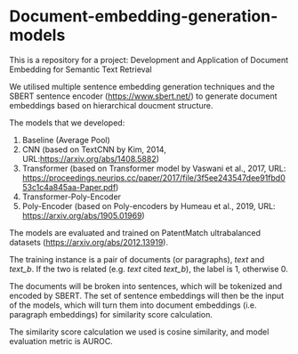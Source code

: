 # Document-embedding-generation-models

This is a repository for a project: Development and Application of Document Embedding for Semantic Text Retrieval

We utilised multiple sentence embedding generation techniques and the SBERT sentence encoder (https://www.sbert.net/) to generate document embeddings based on hierarchical doucment structure.

The models that we developed:
1. Baseline (Average Pool)
2. CNN (based on TextCNN by Kim, 2014, URL:https://arxiv.org/abs/1408.5882)
3. Transformer (based on Transformer model by Vaswani et al., 2017, URL: https://proceedings.neurips.cc/paper/2017/file/3f5ee243547dee91fbd053c1c4a845aa-Paper.pdf)
4. Transformer-Poly-Encoder
5. Poly-Encoder (based on Poly-encoders by Humeau et al., 2019, URL: https://arxiv.org/abs/1905.01969)

The models are evaluated and trained on PatentMatch ultrabalanced datasets (https://arxiv.org/abs/2012.13919).

The training instance is a pair of documents (or paragraphs), _text_ and _text_b_. If the two is related (e.g. _text_ cited _text_b_), the label is 1, otherwise 0.

The documents will be broken into sentences, which will be tokenized and encoded by SBERT. The set of sentence embeddings will then be the input of the models, which will turn them into document embeddings (i.e. paragraph embeddings) for similarity score calculation.

The similarity score calculation we used is cosine similarity, and model evaluation metric is AUROC.
